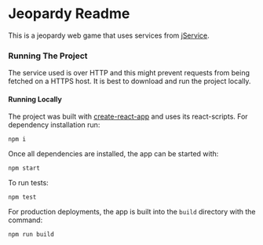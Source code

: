 # Jeopardy Readme

This is a jeopardy web game that uses services from [jService][1].

### Running The Project

The service used is over HTTP and this might prevent requests from being fetched on a HTTPS host. It is best to download and run the project locally.

#### Running Locally

The project was built with [create-react-app][2] and uses its react-scripts. For dependency installation run:

```
npm i
```

Once all dependencies are installed, the app can be started with:

```
npm start
```

To run tests:

```
npm test
```

For production deployments, the app is built into the `build` directory
with the command:

```
npm run build
```








[1]: http://jservice.io/
[2]: https://create-react-app.dev/docs/getting-started
